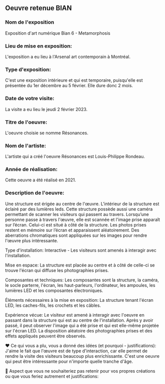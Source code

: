 ## Oeuvre retenue BIAN

### Nom de l'exposition
Exposition d'art numérique Bian 6 - Metamorphosis

### Lieu de mise en exposition:
L'exposition a eu lieu à l'Arsenal art contemporain à Montréal.

### Type d'exposition:
C'est une exposition intérieure et qui est temporaire, puisqu'elle est présentée du 1er décembre au 5 février. Elle dure donc 2 mois. 

### Date de votre visite:
La visite a eu lieu le jeudi 2 février 2023.

### Titre de l'oeuvre: 
L'oeuvre choisie se nomme Résonances.

### Nom de l'artiste:
L'artiste qui a créé l'oeuvre Résonances est Louis-Philippe Rondeau.

### Année de réalisation: 
Cette oeuvre a été réalisé en 2021.

### Description de l'oeuvre: 
Une structure est érigée au centre de l'œuvre. L'intérieur de la structure est éclairé par des lumières leds. Cette structure possède aussi une caméra permettant de scanner les visiteurs qui passent au travers. Lorsqu’une personne passe à travers l'œuvre, elle est scannée et l'image prise apparaît sur l’écran. Celui-ci est situé à côté de la structure. Les photos prises restent en mémoire sur l’écran et apparaissent aléatoirement. Des aberrations chromatiques sont appliquées sur les images pour rendre l'œuvre plus intéressante.

Type d'installation: Interactive - Les visiteurs sont amenés à interagir avec l'installation. 

Mise en espace: La structure est placée au centre et à côté de celle-ci se trouve l'écran qui diffuse les photographies prises. 

Composantes et techniques: Les composantes sont la structure, la caméra, le socle parterre, l'écran, les haut-parleurs, l'ordinateur, les ampoules, les lumières LED et les composantes électroniques.

Éléments nécessaires à la mise en exposition:	La structure tenant l'écran LED, les caches-fils, les crochets et les câbles. 

Expérience vécue: Le visiteur est amené à interagir avec l'oeuvre en passant dans la structure qui est au centre de l'installation. Après y avoir passé, il peut observer l'image qui a été prise et qui est elle-même projetée sur l'écran LED. La disposition aléatoire des photographies prises et des effets appliqués peuvent être observés.

❤️ Ce qui vous a plu, vous a donné des idées (et pourquoi - justifications): J'aime le fait que l'œuvre est de type d'interaction, car elle permet de rendre la visite des visiteurs beaucoup plus enrichissante. C'est une oeuvre qui peut être intéressante pour n'importe quelle tranche d'âge. 

🤔 Aspect que vous ne souhaiteriez pas retenir pour vos propres créations ou que vous feriez autrement et justifications:	

